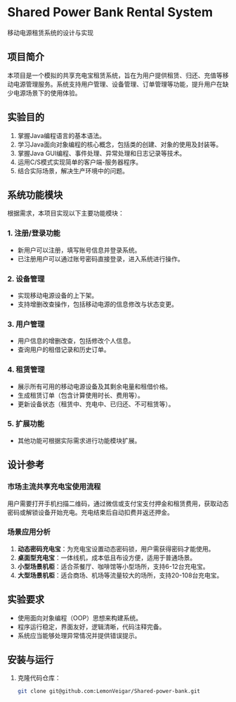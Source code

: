 # Shared Power Bank Rental System
移动电源租赁系统的设计与实现
## 项目简介
本项目是一个模拟的共享充电宝租赁系统，旨在为用户提供租赁、归还、充值等移动电源管理服务。系统支持用户管理、设备管理、订单管理等功能，提升用户在缺少电源场景下的使用体验。

## 实验目的
1. 掌握Java编程语言的基本语法。
2. 学习Java面向对象编程的核心概念，包括类的创建、对象的使用及封装等。
3. 掌握Java GUI编程、事件处理、异常处理和日志记录等技术。
4. 运用C/S模式实现简单的客户端-服务器程序。
5. 结合实际场景，解决生产环境中的问题。

## 系统功能模块
根据需求，本项目实现以下主要功能模块：

### 1. 注册/登录功能
- 新用户可以注册，填写账号信息并登录系统。
- 已注册用户可以通过账号密码直接登录，进入系统进行操作。

### 2. 设备管理
- 实现移动电源设备的上下架。
- 支持增删改查操作，包括移动电源的信息修改与状态变更。

### 3. 用户管理
- 用户信息的增删改查，包括修改个人信息。
- 查询用户的租借记录和历史订单。

### 4. 租赁管理
- 展示所有可用的移动电源设备及其剩余电量和租借价格。
- 生成租赁订单（包含计算使用时长、费用等）。
- 更新设备状态（租赁中、充电中、已归还、不可租赁等）。
  
### 5. 扩展功能
- 其他功能可根据实际需求进行功能模块扩展。

## 设计参考
### 市场主流共享充电宝使用流程
用户需要打开手机扫描二维码，通过微信或支付宝支付押金和租赁费用，获取动态密码或解锁设备开始充电。充电结束后自动扣费并返还押金。

### 场景应用分析
1. **动态密码充电宝**：为充电宝设置动态密码锁，用户需获得密码才能使用。
2. **桌面型充电宝**：一体线机，成本低且布设方便，适用于普通场景。
3. **小型场景机柜**：适合茶餐厅、咖啡馆等小型场所，支持6-12台充电宝。
4. **大型场景机柜**：适合商场、机场等流量较大的场所，支持20-108台充电宝。

## 实验要求
- 使用面向对象编程（OOP）思想来构建系统。
- 程序运行稳定，界面友好，逻辑清晰，代码注释完备。
- 系统应当能够处理异常情况并提供错误提示。

## 安装与运行
1. 克隆代码仓库：
   ```bash
   git clone git@github.com:LemonVeigar/Shared-power-bank.git
